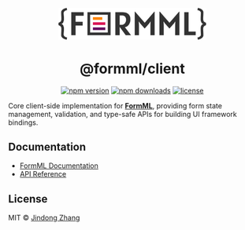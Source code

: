 <p align="center">
  <a href="https://github.com/formml/formml">
    <picture>
      <source srcset="https://raw.githubusercontent.com/formml/formml/main/docs/logo/logo-bg.svg" media="(prefers-color-scheme: dark)">
      <img src="https://raw.githubusercontent.com/formml/formml/main/docs/logo/logo-color.svg" alt="FormML Logo" width="300">
    </picture>
  </a>
</p>

<h1 align="center">@formml/client</h1>

<p align="center">
  <a href="https://www.npmjs.com/package/@formml/client"><img src="https://img.shields.io/npm/v/@formml/client.svg" alt="npm version"></a>
  <a href="https://www.npmjs.com/package/@formml/client"><img src="https://img.shields.io/npm/dm/@formml/client.svg" alt="npm downloads"></a>
  <a href="https://github.com/formml/formml/blob/main/LICENSE"><img src="https://img.shields.io/npm/l/@formml/client.svg" alt="license"></a>
</p>

Core client-side implementation for [**FormML**](https://github.com/formml/formml), providing form state management, validation, and type-safe APIs for building UI framework bindings.

## Documentation

- [FormML Documentation](https://github.com/formml/formml#readme)
- [API Reference](./docs/globals.md)

## License

MIT © [Jindong Zhang](https://github.com/jindong-zhannng)
